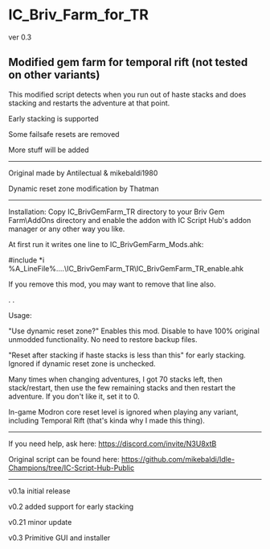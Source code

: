 # IC_Briv_Farm_for_TR

ver 0.3

Modified gem farm for temporal rift (not tested on other variants)
--
This modified script detects when you run out of haste stacks and does stacking and restarts the adventure at that point.

Early stacking is supported

Some failsafe resets are removed

More stuff will be added

---


Original made by Antilectual & mikebaldi1980

Dynamic reset zone modification by Thatman

---
 
 
Installation: Copy IC_BrivGemFarm_TR directory to your Briv Gem Farm\AddOns directory and enable the addon with IC Script Hub's addon manager or any other way you like.

At first run it writes one line to IC_BrivGemFarm_Mods.ahk:

 #include *i %A_LineFile%\..\..\IC_BrivGemFarm_TR\IC_BrivGemFarm_TR_enable.ahk

If you remove this mod, you may want to remove that line also.
 

.
.


Usage:

"Use dynamic reset zone?" Enables this mod. Disable to have 100% original unmodded functionality. No need to restore backup files.

"Reset after stacking if haste stacks is less than this" for early stacking. Ignored if dynamic reset zone is unchecked.

Many times when changing adventures, I got 70 stacks left, then stack/restart, then use the few remaining stacks and then restart the adventure. If you don't like it, set it to 0.

In-game Modron core reset level is ignored when playing any variant, including Temporal Rift (that's kinda why I made this thing).

---

If you need help, ask here: https://discord.com/invite/N3U8xtB

Original script can be found here: https://github.com/mikebaldi/Idle-Champions/tree/IC-Script-Hub-Public

---

v0.1a initial release

v0.2 added support for early stacking

v0.21 minor update

v0.3 Primitive GUI and installer
